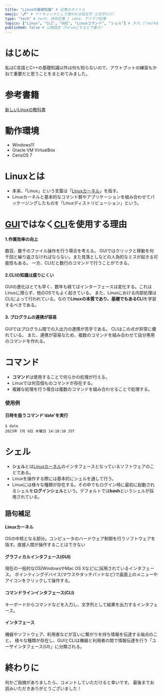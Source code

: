 ```yaml
---
title: "Linuxの基礎知識" # 記事のタイトル
emoji: "🖍️" # アイキャッチとして使われる絵文字（1文字だけ）
type: "tech" # tech: 技術記事 / idea: アイデア記事
topics: ["Linux", "CLI", "GUI", "Linuxコマンド", "シェル"] # タグ。["markdown", "rust", "aws"]のように指定する
published: false # 公開設定（falseにすると下書き）
---
```


# はじめに
私はC言語とC++の基礎知識以外は何も知らないので、アウトプットの練習もかねて重要だと思うことをまとめてみました。

# 参考書籍
[新しいLinuxの教科書](https://www.amazon.co.jp/%E6%96%B0%E3%81%97%E3%81%84Linux%E3%81%AE%E6%95%99%E7%A7%91%E6%9B%B8-%E4%B8%89%E5%AE%85-%E8%8B%B1%E6%98%8E/dp/4797380942/ref=sr_1_1?adgrpid=117229375656&hvadid=655144332605&hvdev=c&hvqmt=e&hvtargid=kwd-1152146940662&hydadcr=21814_13461165&jp-ad-ap=0&keywords=%E6%96%B0%E3%81%97%E3%81%84linux%E3%81%AE%E6%95%99%E7%A7%91%E6%9B%B8&qid=1688619372&sr=8-1)

# 動作環境
+ Windows11
+ Oracle VM VirtualBox
+ CensOS 7

# Linuxとは
+ 本来、「Linux」という言葉は「[Linuxカーネル][語句補足]」を指す。
+ Linuxカーネルと基本的なコマンド群やアプリケーションを組み合わせてパッケージングしたものを「Linuxディストリビューション」という。

# [GUI][語句補足]ではなく[CLI][語句補足]を使用する理由

#### 1.作業効率の向上
数百、数千のファイル操作を行う場合を考える。
GUIではクリックと移動を何千回と繰り返さなければならない。また見落としなどの人為的なミスが起きる可能性もある。
一方、CLIだと数行のコマンドで行うことができる。

#### 2.CLIの知識は腐りにくい
GUIの進化はとても早く、数年も経てばインターフェースは変化する。これはLinuxに限らず、他のOSでもよく起きている。
また、Linuxにおける内部処理はCLIによって行われている。なので**Linuxの本質であり、基礎でもあるCLI**を学習するべきである。

#### 3. プログラムの連携が容易
GUIではプログラム間での入出力の連携が苦手である。
CLIはこの点が非常に優れている。
また、連携が容易なため、複数のコマンドを組み合わせて自分専用のコマンドを作れる。

# コマンド

+ **コマンド**は使用することで何らかの処理が行える。
+ Linuxでは何百個ものコマンドが存在する。
+ 複雑な処理を行う場合は複数のコマンドを組み合わせることで処理する。

### 使用例
#### 日時を扱うコマンド'date'を実行
```
$ date
2023年 7月 6日 木曜日 14:18:10 JST
```

# シェル
+ **シェル**とは[Linuxカーネル][語句補足]のインタフェースとなっているソフトウェアのことである。
+ Linuxを操作する際には基本的にシェルを通して行う。
+ Linuxには様々な種類が存在する。その中でもログイン時に最初に起動されるシェルを**ログインシェル**という。デフォルトでは**bash**というシェルが採用されている。



## 語句補足
#### Linuxカーネル
OSの中核となる部分。コンピュータのハードウェア制御を行うソフトウェアを指す。直接人間が操作することはできない

#### グラフィカルインタフェース(GUI)
現在の一般的なOS(WindowsやMac OS Xなど)に採用されているインタフェース。
ポインティングデバイス(マウスやタッチパッドなど)で画面上のメニューやアイコンをクリックして操作する。

#### コマンドラインインタフェース(CLI)
キーボードからコマンドなどを入力し、文字列として結果を出力するインタフェース。

#### インタフェース
機器やソフトウェア、利用者などが互いに繋がりを持ち情報を伝達する端点のこと。
様々な種類が存在し、GUIとCLIは機器と利用者の間で情報伝達を行う「ユーザインタフェース(UI)」に分類される。

# 終わりに

何かご指摘がありましたら、コメントしていただけると幸いです。
最後までお読みいただきありがとうございました！

[語句補足]: #語句補足
